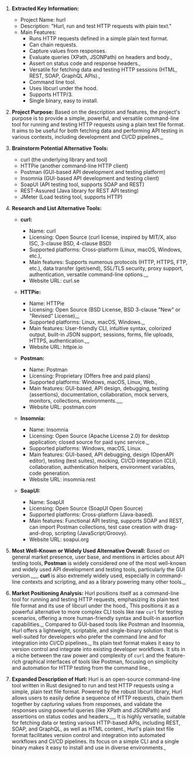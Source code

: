1.  **Extracted Key Information:**
    *   Project Name: hurl
    *   Description: "Hurl, run and test HTTP requests with plain text."
    *   Main Features:
        *   Runs HTTP requests defined in a simple plain text format.
        *   Can chain requests.
        *   Capture values from responses.
        *   Evaluate queries (XPath, JSONPath) on headers and body.,
        *   Assert on status code and response headers.,
        *   Versatile for fetching data and testing HTTP sessions (HTML, REST, SOAP, GraphQL APIs).,
        *   Command line tool.
        *   Uses libcurl under the hood.
        *   Supports HTTP/3.
        *   Single binary, easy to install.

2.  **Project Purpose:**
    Based on the description and features, the project's purpose is to provide a simple, powerful, and versatile command-line tool for running and testing HTTP requests using a plain text file format. It aims to be useful for both fetching data and performing API testing in various contexts, including development and CI/CD pipelines.,,

3.  **Brainstorm Potential Alternative Tools:**
    *   curl (the underlying library and tool)
    *   HTTPie (another command-line HTTP client)
    *   Postman (GUI-based API development and testing platform)
    *   Insomnia (GUI-based API development and testing client)
    *   SoapUI (API testing tool, supports SOAP and REST)
    *   REST-Assured (Java library for REST API testing)
    *   JMeter (Load testing tool, supports HTTP)

4.  **Research and List Alternative Tools:**

    *   **curl:**
        *   Name: curl
        *   Licensing: Open Source (curl license, inspired by MIT/X, also ISC, 3-clause BSD, 4-clause BSD)
        *   Supported platforms: Cross-platform (Linux, macOS, Windows, etc.),
        *   Main features: Supports numerous protocols (HTTP, HTTPS, FTP, etc.), data transfer (get/send), SSL/TLS security, proxy support, authentication, versatile command-line options.,,,
        *   Website URL: curl.se

    *   **HTTPie:**
        *   Name: HTTPie
        *   Licensing: Open Source (BSD License, BSD 3-clause "New" or "Revised" License),,,
        *   Supported platforms: Linux, macOS, Windows.,,
        *   Main features: User-friendly CLI, intuitive syntax, colorized output, built-in JSON support, sessions, forms, file uploads, HTTPS, authentication.,,,
        *   Website URL: httpie.io

    *   **Postman:**
        *   Name: Postman
        *   Licensing: Proprietary (Offers free and paid plans)
        *   Supported platforms: Windows, macOS, Linux, Web.,
        *   Main features: GUI-based, API design, debugging, testing (assertions), documentation, collaboration, mock servers, monitors, collections, environments.,,,,
        *   Website URL: postman.com

    *   **Insomnia:**
        *   Name: Insomnia
        *   Licensing: Open Source (Apache License 2.0) for desktop application; closed source for paid sync service.,,
        *   Supported platforms: Windows, macOS, Linux.
        *   Main features: GUI-based, API debugging, design (OpenAPI editor), testing (test suites), mocking, CI/CD integration (CLI), collaboration, authentication helpers, environment variables, code generation.
        *   Website URL: insomnia.rest

    *   **SoapUI:**
        *   Name: SoapUI
        *   Licensing: Open Source (SoapUI Open Source)
        *   Supported platforms: Cross-platform (Java-based).
        *   Main features: Functional API testing, supports SOAP and REST, can import Postman collections, test case creation with drag-and-drop, scripting (JavaScript/Groovy).
        *   Website URL: soapui.org

5.  **Most Well-Known or Widely Used Alternative Overall:**
    Based on general market presence, user base, and mentions in articles about API testing tools, **Postman** is widely considered one of the most well-known and widely used API development and testing tools, particularly the GUI version.,,,,, **curl** is also extremely widely used, especially in command-line contexts and scripting, and as a library powering many other tools.,,

6.  **Market Positioning Analysis:**
    Hurl positions itself as a command-line tool for running and testing HTTP requests, emphasizing its plain text file format and its use of libcurl under the hood., This positions it as a powerful alternative to more complex CLI tools like raw `curl` for testing scenarios, offering a more human-friendly syntax and built-in assertion capabilities.,, Compared to GUI-based tools like Postman and Insomnia, Hurl offers a lightweight, scriptable, and single-binary solution that is well-suited for developers who prefer the command line and for integration into CI/CD pipelines.,, Its plain text format makes it easy to version control and integrate into existing developer workflows. It sits in a niche between the raw power and complexity of `curl` and the feature-rich graphical interfaces of tools like Postman, focusing on simplicity and automation for HTTP testing from the command line.,

7.  **Expanded Description of Hurl:**
    Hurl is an open-source command-line tool written in Rust designed to run and test HTTP requests using a simple, plain text file format. Powered by the robust libcurl library, Hurl allows users to easily define a sequence of HTTP requests, chain them together by capturing values from responses, and validate the responses using powerful queries (like XPath and JSONPath) and assertions on status codes and headers.,,,, It is highly versatile, suitable for fetching data or testing various HTTP-based APIs, including REST, SOAP, and GraphQL, as well as HTML content., Hurl's plain text file format facilitates version control and integration into automated workflows and CI/CD pipelines. Its focus on a simple CLI and a single binary makes it easy to install and use in diverse environments.,